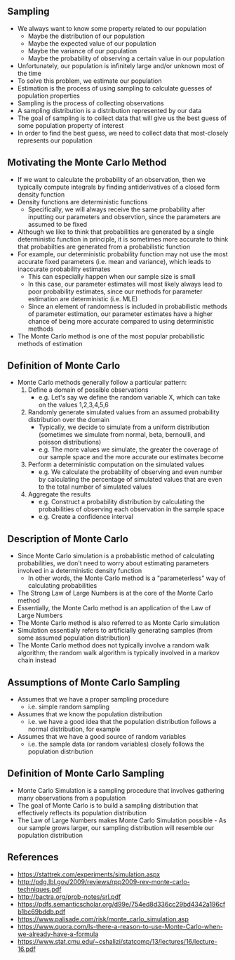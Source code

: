 ## Sampling
- We always want to know some property related to our population
	- Maybe the distribution of our population
	- Maybe the expected value of our population
	- Maybe the variance of our population
	- Maybe the probability of observing a certain value in our population
- Unfortunately, our population is infinitely large and/or unknown most of the time
- To solve this problem, we estimate our population
- Estimation is the process of using sampling to calculate guesses of population properties
- Sampling is the process of collecting observations
- A sampling distribution is a distribution represented by our data
- The goal of sampling is to collect data that will give us the best guess of some population property of interest
- In order to find the best guess, we need to collect data that most-closely represents our population

## Motivating the Monte Carlo Method
- If we want to calculate the probability of an observation, then we typically compute integrals by finding antiderivatives of a closed form density function
- Density functions are deterministic functions
	- Specifically, we will always receive the same probability after inputting our parameters and observtion, since the parameters are assumed to be fixed
- Although we like to think that probabilities are generated by a single deterministic function in principle, it is sometimes more accurate to think that probabilties are generated from a probabilistic function
- For example, our deterministic probability function may not use the most accurate fixed parameters (i.e. mean and variance), which leads to inaccurate probability estimates
	- This can especially happen when our sample size is small
	- In this case, our parameter estimates will most likely always lead to poor probability estimates, since our methods for parameter estimation are deterministic (i.e. MLE)
	- Since an element of randomness is included in probabilistic methods of parameter estimation, our parameter estimates have a higher chance of being more accurate compared to using deterministic methods
- The Monte Carlo method is one of the most popular probabilistic methods of estimation

## Definition of Monte Carlo
- Monte Carlo methods generally follow a particular pattern:
	1. Define a domain of possible observations
		- e.g. Let's say we define the random variable X, which can take on the values 1,2,3,4,5,6
	2. Randomly generate simulated values from an assumed probability distribution over the domain
		- Typically, we decide to simulate from a uniform distribution (sometimes we simulate from normal, beta, bernoulli, and poisson distributions)
		- e.g. The more values we simulate, the greater the coverage of our sample space and the more accurate our estimates become
	3. Perform a deterministic computation on the simulated values
		- e.g. We calculate the probability of observing and even number by calculating the percentage of simulated values that are even to the total number of simulated values
	4. Aggregate the results
		- e.g. Construct a probability distribution by calculating the probabilities of observing each observation in the sample space
		- e.g. Create a confidence interval

## Description of Monte Carlo
- Since Monte Carlo simulation is a probablistic method of calculating probabilities, we don't need to worry about estimating parameters involved in a deterministic density function
	- In other words, the Monte Carlo method is a "parameterless" way of calculating probabilities
- The Strong Law of Large Numbers is at the core of the Monte Carlo method
- Essentially, the Monte Carlo method is an application of the Law of Large Numbers
- The Monte Carlo method is also referred to as Monte Carlo simulation
- Simulation essentially refers to artificially generating samples (from some assumed population distribution)
- The Monte Carlo method does not typically involve a random walk algorithm; the random walk algorithm is typically involved in a markov chain instead

## Assumptions of Monte Carlo Sampling
- Assumes that we have a proper sampling procedure
	- i.e. simple random sampling
- Assumes that we know the population distribution
	- i.e. we have a good idea that the population distribution follows a normal distribution, for example
- Assumes that we have a good source of random variables
	- i.e. the sample data (or random variables) closely follows the population distribution

## Definition of Monte Carlo Sampling
- Monte Carlo Simulation is a sampling procedure that involves gathering many observations from a population
- The goal of Monte Carlo is to build a sampling distribution that effectively reflects its population distribution
- The Law of Large Numbers makes Monte Carlo Simulation possible
        - As our sample grows larger, our sampling distribution will resemble our population distribution

## References
- https://stattrek.com/experiments/simulation.aspx
- http://pdg.lbl.gov/2009/reviews/rpp2009-rev-monte-carlo-techniques.pdf
- http://bactra.org/prob-notes/srl.pdf
- https://pdfs.semanticscholar.org/d99e/754ed8d336cc29bd4342a196cfb1bc69bddb.pdf
- https://www.palisade.com/risk/monte_carlo_simulation.asp
- https://www.quora.com/Is-there-a-reason-to-use-Monte-Carlo-when-we-already-have-a-formula
- https://www.stat.cmu.edu/~cshalizi/statcomp/13/lectures/16/lecture-16.pdf
